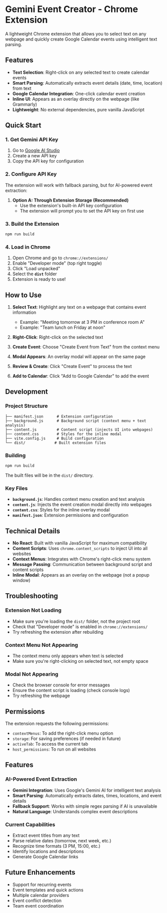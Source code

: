 # Gemini Event Creator - Chrome Extension

A lightweight Chrome extension that allows you to select text on any webpage and quickly create Google Calendar events using intelligent text parsing.

## Features

- **Text Selection**: Right-click on any selected text to create calendar events
- **Smart Parsing**: Automatically extracts event details (date, time, location) from text
- **Google Calendar Integration**: One-click calendar event creation
- **Inline UI**: Appears as an overlay directly on the webpage (like Grammarly)
- **Lightweight**: No external dependencies, pure vanilla JavaScript

## Quick Start

### 1. Get Gemini API Key
1. Go to [Google AI Studio](https://makersuite.google.com/app/apikey)
2. Create a new API key
3. Copy the API key for configuration

### 2. Configure API Key
The extension will work with fallback parsing, but for AI-powered event extraction:

1. **Option A: Through Extension Storage (Recommended)**
   - Use the extension's built-in API key configuration
   - The extension will prompt you to set the API key on first use

### 3. Build the Extension
```bash
npm run build
```

### 4. Load in Chrome
1. Open Chrome and go to `chrome://extensions/`
2. Enable "Developer mode" (top right toggle)
3. Click "Load unpacked"
4. Select the **`dist`** folder
5. Extension is ready to use!

## How to Use

1. **Select Text**: Highlight any text on a webpage that contains event information
   - Example: "Meeting tomorrow at 3 PM in conference room A"
   - Example: "Team lunch on Friday at noon"

2. **Right-Click**: Right-click on the selected text

3. **Create Event**: Choose "Create Event from Text" from the context menu

4. **Modal Appears**: An overlay modal will appear on the same page

5. **Review & Create**: Click "Create Event" to process the text

6. **Add to Calendar**: Click "Add to Google Calendar" to add the event

## Development

### Project Structure
```
├── manifest.json      # Extension configuration
├── background.js      # Background script (context menu + text analysis)
├── content.js         # Content script (injects UI into webpages)
├── content.css        # Styles for the inline modal
├── vite.config.js     # Build configuration
└── dist/             # Built extension files
```

### Building
```bash
npm run build
```

The built files will be in the `dist/` directory.

### Key Files

- **`background.js`**: Handles context menu creation and text analysis
- **`content.js`**: Injects the event creation modal directly into webpages
- **`content.css`**: Styles for the inline overlay modal
- **`manifest.json`**: Extension permissions and configuration

## Technical Details

- **No React**: Built with vanilla JavaScript for maximum compatibility
- **Content Scripts**: Uses `chrome.content_scripts` to inject UI into all websites
- **Context Menus**: Integrates with Chrome's right-click menu system
- **Message Passing**: Communication between background script and content scripts
- **Inline Modal**: Appears as an overlay on the webpage (not a popup window)

## Troubleshooting

### Extension Not Loading
- Make sure you're loading the `dist/` folder, not the project root
- Check that "Developer mode" is enabled in `chrome://extensions/`
- Try refreshing the extension after rebuilding

### Context Menu Not Appearing
- The context menu only appears when text is selected
- Make sure you're right-clicking on selected text, not empty space

### Modal Not Appearing
- Check the browser console for error messages
- Ensure the content script is loading (check console logs)
- Try refreshing the webpage

## Permissions

The extension requests the following permissions:
- `contextMenus`: To add the right-click menu option
- `storage`: For saving preferences (if needed in future)
- `activeTab`: To access the current tab
- `host_permissions`: To run on all websites

## Features

### AI-Powered Event Extraction
- **Gemini Integration**: Uses Google's Gemini AI for intelligent text analysis
- **Smart Parsing**: Automatically extracts dates, times, locations, and event details
- **Fallback Support**: Works with simple regex parsing if AI is unavailable
- **Natural Language**: Understands complex event descriptions

### Current Capabilities
- Extract event titles from any text
- Parse relative dates (tomorrow, next week, etc.)
- Recognize time formats (3 PM, 15:00, etc.)
- Identify locations and descriptions
- Generate Google Calendar links

## Future Enhancements

- Support for recurring events
- Event templates and quick actions
- Multiple calendar providers
- Event conflict detection
- Team event coordination
